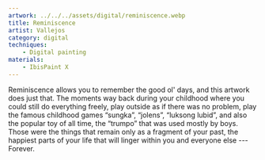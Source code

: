 ```yaml
---
artwork: ../../../assets/digital/reminiscence.webp
title: Reminiscence
artist: Vallejos
category: digital
techniques:
    - Digital painting
materials:
    - IbisPaint X
---
```


Reminiscence allows you to remember the good ol' days, and this artwork does just that. The moments way back during your childhood where you could still do everything freely, play outside as if there was no problem, play the famous childhood games “sungka”, “jolens”, “luksong lubid”, and also the popular toy of all time, the “trumpo” that was used mostly by boys. Those were the things that remain only as a fragment of your past, the happiest parts of your life that will linger within you and everyone else --- Forever.
